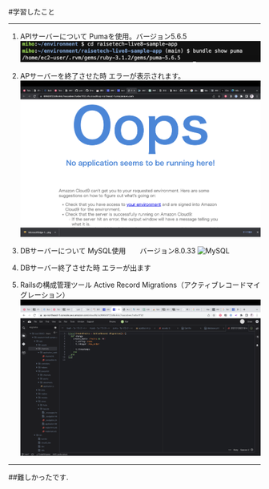 #学習したこと
***
1. APIサーバーについて
Pumaを使用。バージョン5.6.5
![APIサーバー](images/puma-version.png)

2. APサーバーを終了させた時
エラーが表示されます。
![エラー](images/puma.png)

3. DBサーバーについて
MySQL使用　　バージョン8.0.33
![MySQL](images/MySQL-version.png)

4. DBサーバー終了させた時
エラーが出ます


5. Railsの構成管理ツール
Active Record Migrations（アクティブレコードマイグレーション）
![Rails](images/Migration.png)

***
##難しかったです.
